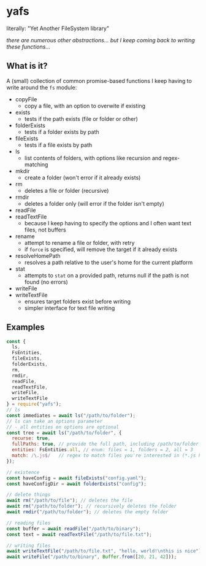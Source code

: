 # yafs

literally: "Yet Another FileSystem library"

_there are numerous other abstractions... but I keep coming back to writing
these functions..._

## What is it?

A (small) collection of common promise-based functions 
I keep having to write around the `fs` module:

- copyFile
  - copy a file, with an option to overwite if existing
- exists
  - tests if the path exists (file or folder or other)
- folderExists
  - tests if a folder exists by path
- fileExists
  - tests if a file exists by path
- ls
  - list contents of folders, with options like recursion and regex-matching
- mkdir
  - create a folder (won't error if it already exists)
- rm
  - deletes a file or folder (recursive)
- rmdir
  - deletes a folder only (will error if the folder isn't empty)
- readFile
- readTextFile
  - because I keep having to specify the options and I often want text files, not buffers
- rename
  - attempt to rename a file or folder, with retry
  - if `force` is specified, will remove the target if it already exists
- resolveHomePath
  - resolves a path relative to the user's home for the current platform
- stat
  - attempts to `stat` on a provided path, returns null if the path is not found (no errors)
- writeFile
- writeTextFile
  - ensures target folders exist before writing
  - simpler interface for text file writing

  
## Examples
```javascript
const {
  ls,
  FsEntities,
  fileExists,
  folderExists,
  rm,
  rmdir,
  readFile,
  readTextFile,
  writeFile,
  writeTextFile      
} = require("yafs");
// ls
const immediates = await ls("/path/to/folder");
// ls can take an options parameter
// - all entities on options are optional
const tree = await ls("/path/to/folder", {
  recurse: true,
  fullPaths: true, // provide the full path, including /path/to/folder
  entities: FsEntities.all, // enum: files = 1, folders = 2, all = 3
  match: /\.js$/   // regex to match files you're interested in (*.js here)
});

// existence
const haveConfig = await fileExists("config.yaml");
const haveConfigDir = await folderExists("config");

// delete things
await rm("/path/to/file"); // deletes the file
await rm("/path/to/folder"); // recursively deletes the folder
await rmdir("/path/to/folder"); // deletes the empty folder

// reading files
const buffer = await readFile("/path/to/binary");
const text = await readTextFile("/path/to/file.txt");

// writing files
await writeTextFile("/path/to/file.txt", "hello, world!\nthis is nice");
await writeFile("/path/to/binary", Buffer.from([20, 21, 42]));
```

